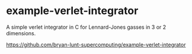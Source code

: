 # example-verlet-integrator
A simple verlet integrator in C for Lennard-Jones gasses in 3 or 2 dimensions.

https://github.com/bryan-lunt-supercomputing/example-verlet-integrator
